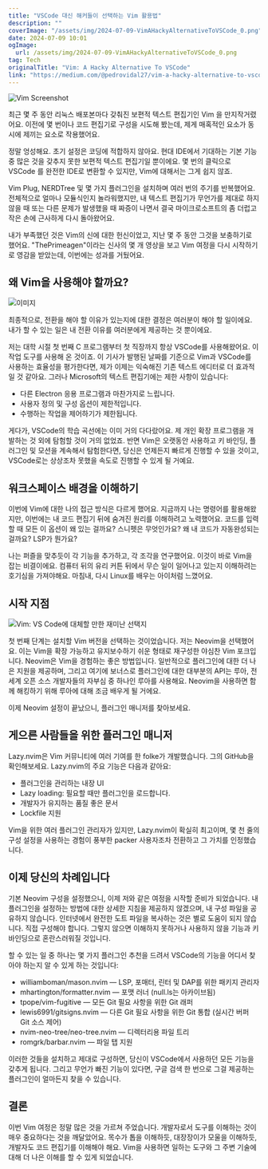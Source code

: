```yaml
---
title: "VSCode 대신 해커들이 선택하는 Vim 활용법"
description: ""
coverImage: "/assets/img/2024-07-09-VimAHackyAlternativeToVSCode_0.png"
date: 2024-07-09 10:01
ogImage: 
  url: /assets/img/2024-07-09-VimAHackyAlternativeToVSCode_0.png
tag: Tech
originalTitle: "Vim: A Hacky Alternative To VSCode"
link: "https://medium.com/@pedrovidal27/vim-a-hacky-alternative-to-vscode-9eb1c74c5acc"
---
```




![Vim Screenshot](/assets/img/2024-07-09-VimAHackyAlternativeToVSCode_0.png)

최근 몇 주 동안 리눅스 배포본마다 갖춰진 보편적 텍스트 편집기인 Vim 을 만지작거렸어요. 이전에 몇 번이나 코드 편집기로 구성을 시도해 봤는데, 제게 매혹적인 요소가 동시에 제끼는 요소로 작용했어요.

정말 엉성해요. 초기 설정은 코딩에 적합하지 않아요. 현대 IDE에서 기대하는 기본 기능 중 많은 것을 갖추지 못한 보편적 텍스트 편집기일 뿐이에요. 몇 번의 클릭으로 VSCode 를 완전한 IDE로 변환할 수 있지만, Vim에 대해서는 그게 쉽지 않죠.

Vim Plug, NERDTree 및 몇 가지 플러그인을 설치하며 여러 번의 주기를 반복했어요. 전체적으로 얼마나 모듈식인지 놀라워했지만, 내 텍스트 편집기가 무언가를 제대로 하지 않을 때 또는 다른 문제가 발생했을 때 짜증이 나면서 결국 마이크로소프트의 좀 더럽고 작은 손에 근사하게 다시 돌아왔어요.


<div class="content-ad"></div>

내가 부족했던 것은 Vim의 신에 대한 헌신이었고, 지난 몇 주 동안 그것을 보충하기로 했어요. "ThePrimeagen"이라는 신사의 몇 개 영상을 보고 Vim 여정을 다시 시작하기로 영감을 받았는데, 이번에는 성과를 거뒀어요.

## 왜 Vim을 사용해야 할까요?

![이미지](/assets/img/2024-07-09-VimAHackyAlternativeToVSCode_1.png)

최종적으로, 전환을 해야 할 이유가 있는지에 대한 결정은 여러분이 해야 할 일이에요. 내가 할 수 있는 일은 내 전환 이유를 여러분에게 제공하는 것 뿐이에요.

<div class="content-ad"></div>

저는 대학 시절 첫 번째 C 프로그램부터 첫 직장까지 항상 VSCode를 사용해왔어요. 이 작업 도구를 사용해 온 것이죠. 이 기사가 발행된 날짜를 기준으로 Vim과 VSCode를 사용하는 효율성을 평가한다면, 제가 이제는 익숙해진 기존 텍스트 에디터로 더 효과적일 것 같아요. 그러나 Microsoft의 텍스트 편집기에는 제한 사항이 있습니다:

- 다른 Electron 응용 프로그램과 마찬가지로 느립니다.
- 사용자 정의 및 구성 옵션이 제한적입니다.
- 수행하는 작업을 제어하기가 제한됩니다.

게다가, VSCode의 학습 곡선에는 이미 거의 다다랐어요. 제 개인 확장 프로그램을 개발하는 것 외에 탐험할 것이 거의 없었죠. 반면 Vim은 오랫동안 사용하고 키 바인딩, 플러그인 및 모션을 계속해서 탐험한다면, 당신은 언제든지 빠르게 진행할 수 있을 것이고, VSCode로는 상상조차 못했을 속도로 진행할 수 있게 될 거예요.

## 워크스페이스 배경을 이해하기

<div class="content-ad"></div>

이번에 Vim에 대한 나의 접근 방식은 다르게 했어요. 지금까지 나는 명령어를 활용해왔지만, 이번에는 내 코드 편집기 뒤에 숨겨진 원리를 이해하려고 노력했어요. 코드를 입력할 때 모든 이 옵션이 왜 있는 걸까요? 스니펫은 무엇인가요? 왜 내 코드가 자동완성되는 걸까요? LSP가 뭔가요?

나는 퍼즐을 맞추듯이 각 기능을 추가하고, 각 조각을 연구했어요. 이것이 바로 Vim을 잡는 비결이에요. 컴퓨터 뒤의 유리 커튼 뒤에서 무슨 일이 일어나고 있는지 이해하려는 호기심을 가져야해요. 마침내, 다시 Linux를 배우는 아이처럼 느꼈어요.

## 시작 지점

![Vim: VS Code에 대체할 만한 재미난 선택지](/assets/img/2024-07-09-VimAHackyAlternativeToVSCode_2.png)

<div class="content-ad"></div>

첫 번째 단계는 설치할 Vim 버전을 선택하는 것이었습니다. 저는 Neovim을 선택했어요. 이는 Vim을 확장 가능하고 유지보수하기 쉬운 형태로 재구성한 야심찬 Vim 포크입니다. Neovim은 Vim을 경험하는 좋은 방법입니다. 일반적으로 플러그인에 대한 더 나은 지원을 제공하며, 그리고 여기에 보너스로 플러그인에 대한 대부분의 API는 루아, 전 세계 오픈 소스 개발자들의 자부심 중 하나인 루아를 사용해요. Neovim을 사용하면 함께 해킹하기 위해 루아에 대해 조금 배우게 될 거에요.

이제 Neovim 설정이 끝났으니, 플러그인 매니저를 찾아보세요.

## 게으른 사람들을 위한 플러그인 매니저

Lazy.nvim은 Vim 커뮤니티에 여러 기여를 한 folke가 개발했습니다. 그의 GitHub을 확인해보세요. Lazy.nvim의 주요 기능은 다음과 같아요:

<div class="content-ad"></div>

- 플러그인을 관리하는 내장 UI
- Lazy loading: 필요할 때만 플러그인을 로드합니다.
- 개발자가 유지하는 품질 좋은 문서
- Lockfile 지원

Vim을 위한 여러 플러그인 관리자가 있지만, Lazy.nvim이 확실히 최고이며, 몇 천 줄의 구성 설정을 사용하는 경험이 풍부한 packer 사용자조차 전환하고 그 가치를 인정했습니다.

## 이제 당신의 차례입니다

기본 Neovim 구성을 설정했으니, 이제 저와 같은 여정을 시작할 준비가 되었습니다. 내 플러그인을 설정하는 방법에 대한 상세한 지침을 제공하지 않겠으며, 내 구성 파일을 공유하지 않습니다. 인터넷에서 완전한 도트 파일을 복사하는 것은 별로 도움이 되지 않습니다. 직접 구성해야 합니다. 그렇지 않으면 이해하지 못하거나 사용하지 않을 기능과 키 바인딩으로 혼란스러워질 것입니다.

<div class="content-ad"></div>

할 수 있는 일 중 하나는 몇 가지 플러그인 추천을 드려서 VSCode의 기능을 어디서 찾아야 하는지 알 수 있게 하는 것입니다:

- williamboman/mason.nvim — LSP, 포매터, 린터 및 DAP를 위한 패키지 관리자
- mhartington/formatter.nvim — 포맷 러너 (null.ls는 아카이브됨)
- tpope/vim-fugitive — 모든 Git 필요 사항을 위한 Git 래퍼
- lewis6991/gitsigns.nvim — 다른 Git 필요 사항을 위한 Git 통합 (실시간 버퍼 Git 소스 제어)
- nvim-neo-tree/neo-tree.nvim — 디렉터리용 파일 트리
- romgrk/barbar.nvim — 파일 탭 지원

이러한 것들을 설치하고 제대로 구성하면, 당신이 VSCode에서 사용하던 모든 기능을 갖추게 됩니다. 그리고 무언가 빠진 기능이 있다면, 구글 검색 한 번으로 그걸 제공하는 플러그인이 얼마든지 찾을 수 있습니다.

## 결론

<div class="content-ad"></div>

이번 Vim 여정은 정말 많은 것을 가르쳐 주었습니다. 개발자로서 도구를 이해하는 것이 매우 중요하다는 것을 깨달았어요. 목수가 톱을 이해하듯, 대장장이가 모울을 이해하듯, 개발자도 코드 편집기를 이해해야 해요. Vim을 사용하면 일하는 도구와 그 주변 기술에 대해 더 나은 이해를 할 수 있게 되었습니다.